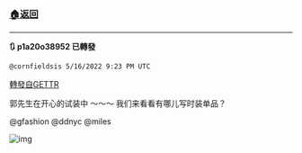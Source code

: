 ###  [:house:返回](README.md)
---


**:arrows_clockwise: p1a20o38952 已轉發**

`@cornfieldsis 5/16/2022 9:23 PM UTC`

[轉發自GETTR](https://gettr.com/post/p1a20o38952)

郭先生在开心的试装中 ～～～ 我们来看看有哪儿写时装单品？ 

@gfashion @ddnyc @miles

![img](https://media.gettr.com/group42/origin/2022/05/16/21/81467a67-148b-ee1d-e81f-3d5180e86005/3328b36c5ed22db62e845fa9d0bfaca5.jpeg)
